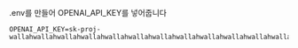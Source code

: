 .env를 만들어 OPENAI_API_KEY를 넣어줍니다

```
OPENAI_API_KEY=sk-proj-wallahwallahwallahwallahwallahwallahwallahwallahwallahwallahwallahwallah
```